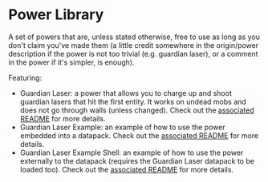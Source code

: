 # Power Library

A set of powers that are, unless stated otherwise, free to use as long as you don't claim you've made them (a little credit somewhere in the origin/power description if the power is not too trivial (e.g. guardian laser), or a comment in the power if it's simpler, is enough).

Featuring:
- Guardian Laser: a power that allows you to charge up and shoot guardian lasers that hit the first entity. It works on undead mobs and does not go through walls (unless changed). Check out the [associated README](src/Guardian%20Laser/README.md) for more details.
- Guardian Laser Example: an example of how to use the power embedded into a datapack. Check out the [associated README](src/Guardian%20Laser%20Example/README.md) for more details.
- Guardian Laser Example Shell: an example of how to use the power externally to the datapack (requires the Guardian Laser datapack to be loaded too). Check out the [associated README](src/Guardian%20Laser%20Example%20Shell/README.md) for more details.